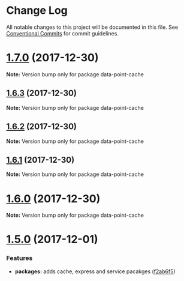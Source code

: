 # Change Log

All notable changes to this project will be documented in this file.
See [Conventional Commits](https://conventionalcommits.org) for commit guidelines.

<a name="1.7.0"></a>
# [1.7.0](https://github.com/ViacomInc/data-point/compare/v1.5.0...v1.7.0) (2017-12-30)




**Note:** Version bump only for package data-point-cache

<a name="1.6.3"></a>
## [1.6.3](https://github.com/acatl/data-point/compare/v1.6.2...v1.6.3) (2017-12-30)




**Note:** Version bump only for package data-point-cache

<a name="1.6.2"></a>
## [1.6.2](https://github.com/acatl/data-point/compare/v1.6.1...v1.6.2) (2017-12-30)




**Note:** Version bump only for package data-point-cache

<a name="1.6.1"></a>
## [1.6.1](https://github.com/acatl/data-point/compare/v1.6.0...v1.6.1) (2017-12-30)




**Note:** Version bump only for package data-point-cache

<a name="1.6.0"></a>
# [1.6.0](https://github.com/acatl/data-point/compare/v1.5.0...v1.6.0) (2017-12-30)




**Note:** Version bump only for package data-point-cache

<a name="1.5.0"></a>
# [1.5.0](https://github.com/ViacomInc/data-point/compare/v1.3.0...v1.5.0) (2017-12-01)


### Features

* **packages:** adds cache, express and service pacakges ([f2ab6f5](https://github.com/ViacomInc/data-point/commit/f2ab6f5))
